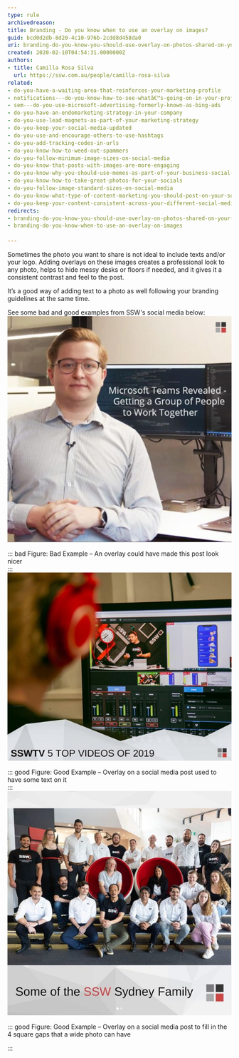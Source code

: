 ```yaml
---
type: rule
archivedreason: 
title: Branding - Do you know when to use an overlay on images?
guid: bcd0d2db-8d20-4c10-976b-2cdd8d458da0
uri: branding-do-you-know-you-should-use-overlay-on-photos-shared-on-your-social-media
created: 2020-02-10T04:54:31.0000000Z
authors:
- title: Camilla Rosa Silva
  url: https://ssw.com.au/people/camilla-rosa-silva
related:
- do-you-have-a-waiting-area-that-reinforces-your-marketing-profile
- notifications---do-you-know-how-to-see-whatâ€™s-going-on-in-your-project
- sem---do-you-use-microsoft-advertising-formerly-known-as-bing-ads
- do-you-have-an-endomarketing-strategy-in-your-company
- do-you-use-lead-magnets-as-part-of-your-marketing-strategy
- do-you-keep-your-social-media-updated
- do-you-use-and-encourage-others-to-use-hashtags
- do-you-add-tracking-codes-in-urls
- do-you-know-how-to-weed-out-spammers
- do-you-follow-minimum-image-sizes-on-social-media
- do-you-know-that-posts-with-images-are-more-engaging
- do-you-know-why-you-should-use-memes-as-part-of-your-business-social-media-content
- do-you-know-how-to-take-great-photos-for-your-socials
- do-you-follow-image-standard-sizes-on-social-media
- do-you-know-what-type-of-content-marketing-you-should-post-on-your-socials
- do-you-keep-your-content-consistent-across-your-different-social-media-platforms
redirects:
- branding-do-you-know-you-should-use-overlay-on-photos-shared-on-your-social-media
- branding-do-you-know-when-to-use-an-overlay-on-images

---
```


Sometimes the photo you want to share is not ideal to include texts and/or your logo. Adding overlays on these images creates a professional look to any photo, helps to hide messy desks or floors if needed, and it gives it a consistent contrast and feel to the post. 



It’s a good way of adding text to a photo as well following your branding guidelines at the same time.


<!--endintro-->

See some bad and good examples from SSW's social media below:
![](badexampleandreas.png)

::: bad
Figure: Bad Example – An overlay could have made this post look nicer  
:::
 ![](goode5videos.png)

::: good
Figure: Good Example – Overlay on a social media post used to have some text on it  
:::
 ![](goodeteamphoto.png)

::: good
Figure: Good Example – Overlay on a social media post to fill in the 4 square gaps that a wide photo can have

:::
